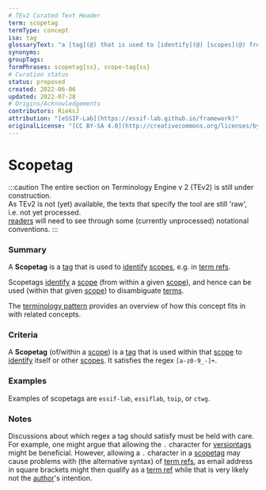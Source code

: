```yaml
---
# TEv2 Curated Text Header
term: scopetag
termType: concept
isa: tag
glossaryText: "a [tag](@) that is used to [identify](@) [scopes](@) from within a specific [scope](@)"
synonyms:
groupTags:
formPhrases: scopetag{ss}, scope-tag{ss}
# Curation status
status: proposed
created: 2022-06-06
updated: 2022-07-28
# Origins/Acknowledgements
contributors: RieksJ
attribution: "[eSSIF-Lab](https://essif-lab.github.io/framework)"
originalLicense: "[CC BY-SA 4.0](http://creativecommons.org/licenses/by-sa/4.0/?ref=chooser-v1)"
---
```


# Scopetag

:::caution
The entire section on Terminology Engine v 2 (TEv2) is still under construction.<br/>
As TEv2 is not (yet) available, the texts that specify the tool are still 'raw', i.e. not yet processed.<br/>[readers](@) will need to see through some (currently unprocessed) notational conventions.
:::

### Summary
A **Scopetag** is a [tag](@) that is used to [identify](@) [scopes](@), e.g. in [term refs](@).

Scopetags [identify](@) a [scope](@) (from within a given [scope](@)), and hence can be used (within that given [scope](@)) to disambiguate [terms](@).

The [terminology pattern](pattern-terminology-support@) provides an overview of how this concept fits in with related concepts.

### Criteria
A **Scopetag** (of/within a [scope](@)) is a [tag](@) that is used within that [scope](@) to [identify](@) itself or other [scopes](@). It satisfies the regex `[a-z0-9_-]+`.

### Examples
Examples of scopetags are `essif-lab`, `essiflab`, `toip`, or `ctwg`.

### Notes
Discussions about which regex a tag should satisfy must be held with care. For example, one might argue that allowing the `.` character for [versiontags](@) might be beneficial. However, allowing a `.` character in a [scopetag](@) may cause problems with (the alternative syntax) of [term refs](@), as email address in square brackets might then qualify as a [term ref](@) while that is very likely not the [author](@)'s intention.